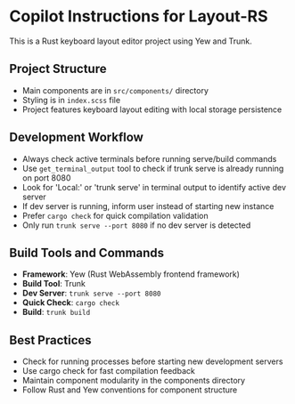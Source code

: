 # Copilot Instructions for Layout-RS

This is a Rust keyboard layout editor project using Yew and Trunk.

## Project Structure
- Main components are in `src/components/` directory
- Styling is in `index.scss` file
- Project features keyboard layout editing with local storage persistence

## Development Workflow
- Always check active terminals before running serve/build commands
- Use `get_terminal_output` tool to check if trunk serve is already running on port 8080
- Look for 'Local:' or 'trunk serve' in terminal output to identify active dev server
- If dev server is running, inform user instead of starting new instance
- Prefer `cargo check` for quick compilation validation
- Only run `trunk serve --port 8080` if no dev server is detected

## Build Tools and Commands
- **Framework**: Yew (Rust WebAssembly frontend framework)
- **Build Tool**: Trunk
- **Dev Server**: `trunk serve --port 8080`
- **Quick Check**: `cargo check`
- **Build**: `trunk build`

## Best Practices
- Check for running processes before starting new development servers
- Use cargo check for fast compilation feedback
- Maintain component modularity in the components directory
- Follow Rust and Yew conventions for component structure
